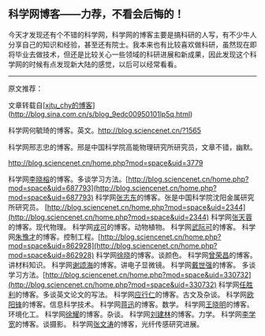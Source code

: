 ## 科学网博客——力荐，不看会后悔的！

今天才发现还有个不错的科学网，科学网的博客主要是搞科研的人写，有不少牛人分享自己的知识和经验，甚至还有院士。我本来也有比较喜欢做科研，虽然现在即将毕业去做技术，但还是比较关心一些领域的科研进展和新成果，因此发现这个科学网的时候有点发现新大陆的感觉，以后可以经常看看。

----------------------------------------------------------------------------------

原文推荐：

文章转载自[[xjtu_chy的博客](http://blog.sina.com.cn/u/2665218197)](http://blog.sina.com.cn/s/blog_9edc00950101lp5q.html)

科学网何毓琦的博客。英文。http://blog.sciencenet.cn/?1565

科学网邢志忠的博客。邢是中国科学院高能物理研究所研究员，文章不错，幽默。

http://blog.sciencenet.cn/home.php?mod=space&uid=3779

科学网[李晓榕](http://blog.sciencenet.cn/u/XLiblog)的博客。多谈学习方法。[http://blog.sciencenet.cn/home.php?mod=space&uid=687793](http://blog.sciencenet.cn/home.php?mod=space&uid=687793)
科学网[张志东](http://blog.sciencenet.cn/u/%E5%BC%A0%E5%BF%97%E4%B8%9C)的博客。张是中国科学院沈阳金属研究所研究员。 [http://blog.sciencenet.cn/home.php?mod=space&uid=2344](http://blog.sciencenet.cn/home.php?mod=space&uid=2344)
科学网[张天蓉](http://blog.sciencenet.cn/u/tianrong1945)的博客。现代物理。
科学网[戎可](http://blog.sciencenet.cn/u/squirrelroco)的博客。动物植物。
科学网[武际可](http://blog.sciencenet.cn/u/%E6%AD%A6%E9%99%85%E5%8F%AF)的博客。
科学网[朱豫才](http://blog.sciencenet.cn/u/zhuyucai1)的博客。控制工程。[http://blog.sciencenet.cn/home.php?mod=space&uid=862928](http://blog.sciencenet.cn/home.php?mod=space&uid=862928)
科学网[徐晓](http://blog.sciencenet.cn/u/physicsxuxia)的博客。谈颜色。
科学网[曾荣昌](http://blog.sciencenet.cn/u/rczeng)的博客。讲材料知识。
科学网[谢颂海](http://blog.sciencenet.cn/u/temedx)的博客。讲电子显微镜。
科学网[戴世强](http://blog.sciencenet.cn/u/sqdai)的博客。 多谈学习方法。[http://blog.sciencenet.cn/home.php?mod=space&uid=330732](http://blog.sciencenet.cn/home.php?mod=space&uid=330732)
科学网[任胜利](http://blog.sciencenet.cn/u/rens)的博客。多谈英文论文的写法。
科学网[应行仁](http://blog.sciencenet.cn/u/xying)的博客。古文及杂谈。
科学网[欧阳锋](http://blog.sciencenet.cn/u/fouyang)的博客。信息科学技术。
科学网[蒋迅](http://blog.sciencenet.cn/u/jiangxun)的博客。数学。
科学网[王晓明](http://blog.sciencenet.cn/u/Synthon)的博客。环境化工。
科学网[徐耀](http://blog.sciencenet.cn/u/ICF2009)的博客。杂谈。
科学网[刘建林](http://blog.sciencenet.cn/u/%E5%88%98%E5%BB%BA%E6%9E%97)的博客。力学。
科学网[李学宽](http://blog.sciencenet.cn/u/lixuekuan)的博客。谈摄影。
科学网[张文涛](http://blog.sciencenet.cn/u/zhwt)的博客，光纤传感研究进展。
